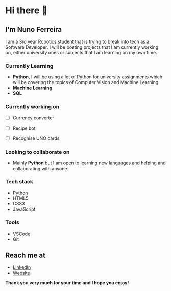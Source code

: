 <!--
Here are some ideas to get you started:

- 🔭 I’m currently working on ...
- 🌱 I’m currently learning ...
- 👯 I’m looking to collaborate on ...
- 🤔 I’m looking for help with ...
- 💬 Ask me about ...
- 📫 How to reach me: ...
- 😄 Pronouns: ...
- ⚡ Fun fact: ...
-->

# Hi there 👋

## I'm Nuno Ferreira

I am a 3rd year Robotics student that is trying to break into tech as a Software Developer. I will be posting projects that I am currently working on, either university ones or subjects that I am learning on my own time.


### Currently Learning

 - **Python**, I will be using a lot of Python for university assignments which will be covering the topics of Computer Vision and Machine Learning.
 - **Machine Learning**
 - **SQL**
 
 
### Currently working on

 - [ ] Currency converter
 - [ ] Recipe bot
 - [ ] Recognise UNO cards


### Looking to collaborate on

- Mainly **Python** but I am open to learning new languages and helping and collaborating with anyone.


### Tech stack

 - Python
 - HTML5
 - CSS3
 - JavaScript
 
 
### Tools

 - VSCode
 - Git 


<!-- add images-->
## Reach me at

 - <a href="https://www.linkedin.com/in/nuno-ferreira-2950741b8/" target="_blank">LinkedIn</a>
 - <a href="https://nuno-ferreira.github.io/" target="_blank">Website</a>



**Thank you very much for your time and I hope you enjoy!**
